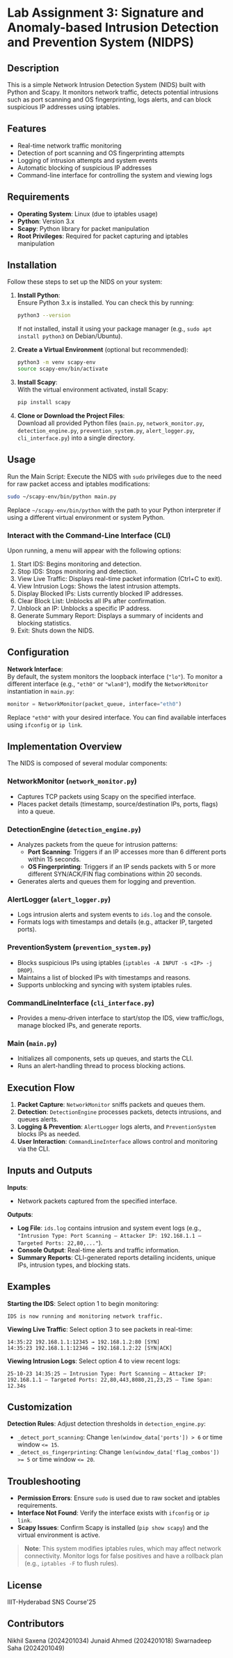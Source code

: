 # Lab Assignment 3: Signature and Anomaly-based Intrusion Detection and Prevention System (NIDPS)

## Description

This is a simple Network Intrusion Detection System (NIDS) built with Python and Scapy. It monitors network traffic, detects potential intrusions such as port scanning and OS fingerprinting, logs alerts, and can block suspicious IP addresses using iptables.

## Features

- Real-time network traffic monitoring
- Detection of port scanning and OS fingerprinting attempts
- Logging of intrusion attempts and system events
- Automatic blocking of suspicious IP addresses
- Command-line interface for controlling the system and viewing logs

## Requirements

- **Operating System**: Linux (due to iptables usage)
- **Python**: Version 3.x
- **Scapy**: Python library for packet manipulation
- **Root Privileges**: Required for packet capturing and iptables manipulation

## Installation

Follow these steps to set up the NIDS on your system:

1. **Install Python**:  
   Ensure Python 3.x is installed. You can check this by running:
   ```bash
   python3 --version
   ```
   If not installed, install it using your package manager (e.g., `sudo apt install python3` on Debian/Ubuntu).

2. **Create a Virtual Environment** (optional but recommended):
   ```bash
   python3 -m venv scapy-env
   source scapy-env/bin/activate
   ```

3. **Install Scapy**:  
   With the virtual environment activated, install Scapy:
   ```bash
   pip install scapy
   ```

4. **Clone or Download the Project Files**:  
   Download all provided Python files (`main.py`, `network_monitor.py`, `detection_engine.py`, `prevention_system.py`, `alert_logger.py`, `cli_interface.py`) into a single directory.

## Usage

Run the Main Script: Execute the NIDS with `sudo` privileges due to the need for raw packet access and iptables modifications:
```bash
sudo ~/scapy-env/bin/python main.py
```
Replace `~/scapy-env/bin/python` with the path to your Python interpreter if using a different virtual environment or system Python.

### Interact with the Command-Line Interface (CLI)

Upon running, a menu will appear with the following options:

1. Start IDS: Begins monitoring and detection.  
2. Stop IDS: Stops monitoring and detection.  
3. View Live Traffic: Displays real-time packet information (Ctrl+C to exit).  
4. View Intrusion Logs: Shows the latest intrusion attempts.  
5. Display Blocked IPs: Lists currently blocked IP addresses.  
6. Clear Block List: Unblocks all IPs after confirmation.  
7. Unblock an IP: Unblocks a specific IP address.  
8. Generate Summary Report: Displays a summary of incidents and blocking statistics.  
9. Exit: Shuts down the NIDS.  

## Configuration

**Network Interface**:  
By default, the system monitors the loopback interface (`"lo"`). To monitor a different interface (e.g., `"eth0"` or `"wlan0"`), modify the `NetworkMonitor` instantiation in `main.py`:
```python
monitor = NetworkMonitor(packet_queue, interface="eth0")
```
Replace `"eth0"` with your desired interface. You can find available interfaces using `ifconfig` or `ip link`.

## Implementation Overview

The NIDS is composed of several modular components:

### NetworkMonitor (`network_monitor.py`)
- Captures TCP packets using Scapy on the specified interface.
- Places packet details (timestamp, source/destination IPs, ports, flags) into a queue.

### DetectionEngine (`detection_engine.py`)
- Analyzes packets from the queue for intrusion patterns:
  - **Port Scanning**: Triggers if an IP accesses more than 6 different ports within 15 seconds.
  - **OS Fingerprinting**: Triggers if an IP sends packets with 5 or more different SYN/ACK/FIN flag combinations within 20 seconds.
- Generates alerts and queues them for logging and prevention.

### AlertLogger (`alert_logger.py`)
- Logs intrusion alerts and system events to `ids.log` and the console.
- Formats logs with timestamps and details (e.g., attacker IP, targeted ports).

### PreventionSystem (`prevention_system.py`)
- Blocks suspicious IPs using iptables (`iptables -A INPUT -s <IP> -j DROP`).
- Maintains a list of blocked IPs with timestamps and reasons.
- Supports unblocking and syncing with system iptables rules.

### CommandLineInterface (`cli_interface.py`)
- Provides a menu-driven interface to start/stop the IDS, view traffic/logs, manage blocked IPs, and generate reports.

### Main (`main.py`)
- Initializes all components, sets up queues, and starts the CLI.
- Runs an alert-handling thread to process blocking actions.

## Execution Flow

1. **Packet Capture**: `NetworkMonitor` sniffs packets and queues them.  
2. **Detection**: `DetectionEngine` processes packets, detects intrusions, and queues alerts.  
3. **Logging & Prevention**: `AlertLogger` logs alerts, and `PreventionSystem` blocks IPs as needed.  
4. **User Interaction**: `CommandLineInterface` allows control and monitoring via the CLI.

## Inputs and Outputs

**Inputs**:  
- Network packets captured from the specified interface.

**Outputs**:  
- **Log File**: `ids.log` contains intrusion and system event logs (e.g., `"Intrusion Type: Port Scanning — Attacker IP: 192.168.1.1 — Targeted Ports: 22,80,..."`).  
- **Console Output**: Real-time alerts and traffic information.  
- **Summary Reports**: CLI-generated reports detailing incidents, unique IPs, intrusion types, and blocking stats.

## Examples

**Starting the IDS**: Select option 1 to begin monitoring:
```
IDS is now running and monitoring network traffic.
```

**Viewing Live Traffic**: Select option 3 to see packets in real-time:
```
14:35:22 192.168.1.1:12345 → 192.168.1.2:80 [SYN]
14:35:23 192.168.1.1:12346 → 192.168.1.2:22 [SYN|ACK]
```

**Viewing Intrusion Logs**: Select option 4 to view recent logs:
```
25-10-23 14:35:25 — Intrusion Type: Port Scanning — Attacker IP: 192.168.1.1 — Targeted Ports: 22,80,443,8080,21,23,25 — Time Span: 12.34s
```


## Customization

**Detection Rules**: Adjust detection thresholds in `detection_engine.py`:
- `_detect_port_scanning`: Change `len(window_data['ports']) > 6` or time window `<= 15`.
- `_detect_os_fingerprinting`: Change `len(window_data['flag_combos']) >= 5` or time window `<= 20`.

## Troubleshooting

- **Permission Errors**: Ensure `sudo` is used due to raw socket and iptables requirements.
- **Interface Not Found**: Verify the interface exists with `ifconfig` or `ip link`.
- **Scapy Issues**: Confirm Scapy is installed (`pip show scapy`) and the virtual environment is active.

> **Note**: This system modifies iptables rules, which may affect network connectivity. Monitor logs for false positives and have a rollback plan (e.g., `iptables -F` to flush rules).

## License

IIIT-Hyderabad SNS Course'25

## Contributors

Nikhil Saxena (2024201034)
Junaid Ahmed (2024201018)
Swarnadeep Saha (2024201049)